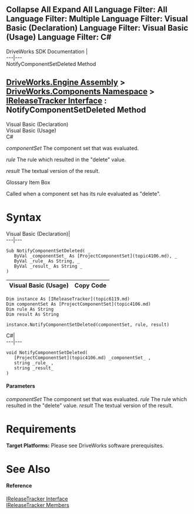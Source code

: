 Collapse All Expand All Language Filter: All  Language Filter: Multiple  Language Filter: Visual Basic (Declaration) Language Filter: Visual Basic (Usage) Language Filter: C#  
---  
DriveWorks SDK Documentation  |   
---|---  
NotifyComponentSetDeleted Method   
  
[DriveWorks.Engine Assembly](topic2156.md) > [DriveWorks.Components Namespace](topic6089.md) > [IReleaseTracker Interface](topic6119.md) : NotifyComponentSetDeleted Method  
---  
  
Visual Basic (Declaration)    
Visual Basic (Usage)    
C# 

_componentSet_
    The component set that was evaluated.

_rule_
    The rule which resulted in the "delete" value.

_result_
    The textual version of the result.

Glossary Item Box

Called when a component set has its rule evaluated as "delete". 

# Syntax

Visual Basic (Declaration)|   
---|---  
      
    
    Sub NotifyComponentSetDeleted( _
       ByVal _componentSet_ As [ProjectComponentSet](topic4106.md), _
       ByVal _rule_ As String, _
       ByVal _result_ As String _
    )   
  
Visual Basic (Usage)| Copy Code  
---|---  
      
    
    Dim instance As [IReleaseTracker](topic6119.md)
    Dim componentSet As [ProjectComponentSet](topic4106.md)
    Dim rule As String
    Dim result As String
     
    instance.NotifyComponentSetDeleted(componentSet, rule, result)  
  
C#|   
---|---  
      
    
    void NotifyComponentSetDeleted( 
       [ProjectComponentSet](topic4106.md) _componentSet_ ,
       string _rule_ ,
       string _result_
    )  
  
#### Parameters

 _componentSet_
    The component set that was evaluated.
_rule_
    The rule which resulted in the "delete" value.
_result_
    The textual version of the result.

# Requirements

**Target Platforms:** Please see DriveWorks software prerequisites.

# See Also

#### Reference

[IReleaseTracker Interface](topic6119.md)   
[IReleaseTracker Members](topic6120.md)



